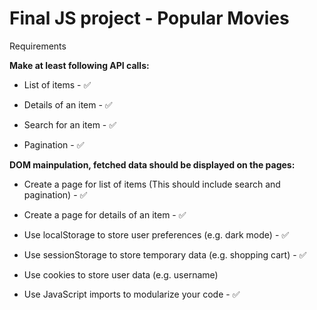 # Final JS project - Popular Movies

Requirements

**Make at least following API calls:** 

- List of items - ✅

- Details of an item - ✅
 
- Search for an item - ✅
 
- Pagination - ✅

 
**DOM mainpulation, fetched data should be displayed on the pages:**

 - Create a page for list of items (This should include search and pagination)  -  ✅
  
 - Create a page for details of an item  -  ✅
 
 - Use localStorage to store user preferences (e.g. dark mode)  -  ✅
  
 - Use sessionStorage to store temporary data (e.g. shopping cart)  -  ✅
   
 - Use cookies to store user data (e.g. username) 

 - Use JavaScript imports to modularize your code  -  ✅
